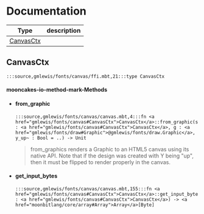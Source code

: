 # Documentation
|Type|description|
|---|---|
|[CanvasCtx](#CanvasCtx)||

## CanvasCtx

```moonbit
:::source,gmlewis/fonts/canvas/ffi.mbt,21:::type CanvasCtx
```


#### mooncakes-io-method-mark-Methods
- #### from\_graphic
  ```moonbit
  :::source,gmlewis/fonts/canvas/canvas.mbt,4:::fn <a href="gmlewis/fonts/canvas#CanvasCtx">CanvasCtx</a>::from_graphic(self : <a href="gmlewis/fonts/canvas#CanvasCtx">CanvasCtx</a>, g : <a href="gmlewis/fonts/draw#Graphic">@gmlewis/fonts/draw.Graphic</a>, y_up~ : Bool = ..) -> Unit
  ```
  >  from\_graphics renders a Graphic to an HTML5 canvas using its native API.
  > Note that if the design was created with Y being "up", then it
  > must be flipped to render properly in the canvas.
- #### get\_input\_bytes
  ```moonbit
  :::source,gmlewis/fonts/canvas/canvas.mbt,155:::fn <a href="gmlewis/fonts/canvas#CanvasCtx">CanvasCtx</a>::get_input_bytes(self : <a href="gmlewis/fonts/canvas#CanvasCtx">CanvasCtx</a>) -> <a href="moonbitlang/core/array#Array">Array</a>[Byte]
  ```
  > 
